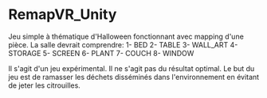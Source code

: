 # RemapVR_Unity
Jeu simple à thématique d'Halloween fonctionnant avec mapping d'une pièce. La salle devrait comprendre: 
  1- BED 
  2- TABLE
  3- WALL_ART
  4- STORAGE
  5- SCREEN
  6- PLANT
  7- COUCH
  8- WINDOW

Il s'agit d'un jeu expérimental. Il ne s'agit pas du résultat optimal.
Le but du jeu est de ramasser les déchets disséminés dans l'environnement en évitant de jeter les citrouilles.
